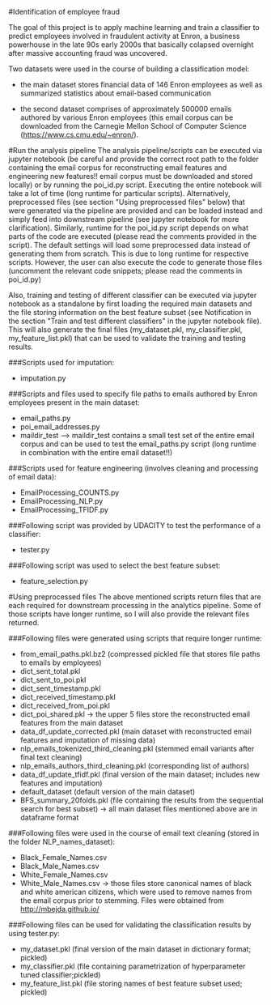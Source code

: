 #Identification of employee fraud

The goal of this project is to apply machine learning and train a classifier to predict employees involved in 
fraudulent activity at Enron, a business powerhouse in the late 90s early 2000s that basically colapsed overnight 
after massive accounting fraud was uncovered.


Two datasets were used in the course of building a classification model:
- the main dataset stores financial data of 146 Enron employees as well as summarized statistics about email-based 
communication

- the second dataset comprises of approximately 500000 emails authored by various Enron employees (this email 
corpus can be downloaded from the Carnegie Mellon School of Computer Science (https://www.cs.cmu.edu/~enron/).

#Run the analysis pipeline
The analysis pipeline/scripts can be executed via jupyter notebook (be careful and provide the correct root path to
the folder containing the email corpus for reconstructing email features and engineering new features!! email 
corpus must be downloaded and stored locally) or by running the poi_id.py script. Executing the entire notebook will take a lot of time (long runtime 
for particular scripts). Alternatively, preprocessed files (see section "Using preprocessed files" below) that were
generated via the pipeline are provided and can be loaded instead and simply feed into downstream pipeline (see 
jupyter notebook for more clarification). Similarly, runtime for the poi_id.py script depends on what parts of the code are executed (please read the comments provided in the script). The default settings will load some preprocessed data instead of generating them from scratch. This is due to long runtime for respective scripts. However, the user can also execute the code to generate those files (uncomment the relevant code snippets; please read the comments in poi_id.py)

Also, training and testing of different classifier can be executed via jupyter notebook as a standalone by first
loading the required main datasets and the file storing information on the best feature subset (see Notification 
in the section "Train and test different classifiers" in the jupyter notebook file). This will also generate the
final files (my_dataset.pkl, my_classifier.pkl, my_feature_list.pkl) that can be used to validate the 
training and testing results.


###Scripts used for imputation:
- imputation.py

###Scripts and files used to specify file paths to emails authored by Enron employees present in the main dataset:
- email_paths.py
- poi_email_addresses.py
- maildir_test
—> maildir_test contains a small test set of the entire email corpus and can be used to test the email_paths.py script (long runtime in combination with the entire email dataset!!) 

###Scripts used for feature engineering (involves cleaning and processing of email data):
- EmailProcessing_COUNTS.py
- EmailProcessing_NLP.py
- EmailProcessing_TFIDF.py

###Following script was provided by UDACITY to test the performance of a classifier:
- tester.py

###Following script was used to select the best feature subset:
- feature_selection.py


#Using preprocessed files
The above mentioned scripts return files that are each required for downstream processing in the analytics 
pipeline. Some of those scripts have longer runtime, so I will also provide the relevant files returned.

###Following files were generated using scripts that require longer runtime: 
- from_email_paths.pkl.bz2 (compressed pickled file that stores file paths to emails by employees)
- dict_sent_total.pkl
- dict_sent_to_poi.pkl
- dict_sent_timestamp.pkl
- dict_received_timestamp.pkl
- dict_received_from_poi.pkl
- dict_poi_shared.pkl
-> the upper 5 files store the reconstructed email features from the main dataset
- data_df_update_corrected.pkl (main dataset with reconstructed email features and imputation of missing data)
- nlp_emails_tokenized_third_cleaning.pkl (stemmed email variants after final text cleaning)
- nlp_emails_authors_third_cleaning.pkl (corresponding list of authors)
- data_df_update_tfidf.pkl (final version of the main dataset; includes new features and imputation)
- default_dataset (default version of the main dataset)
- BFS_summary_20folds.pkl (file containing the results from the sequential search for best subset)
-> all main dataset files mentioned above are in dataframe format

###Following files were used in the course of email text cleaning (stored in the folder NLP_names_dataset):
- Black_Female_Names.csv
- Black_Male_Names.csv
- White_Female_Names.csv
- White_Male_Names.csv
-> those files store canonical names of black and white american citizens, which were used to remove names from 
the email corpus prior to stemming. Files were obtained from  http://mbejda.github.io/

###Following files can be used for validating the classification results by using tester.py:
- my_dataset.pkl (final version of the main dataset in dictionary format; pickled)
- my_classifier.pkl (file containing parametrization of hyperparameter tuned classifier;pickled)
- my_feature_list.pkl (file storing names of best feature subset used; pickled)

